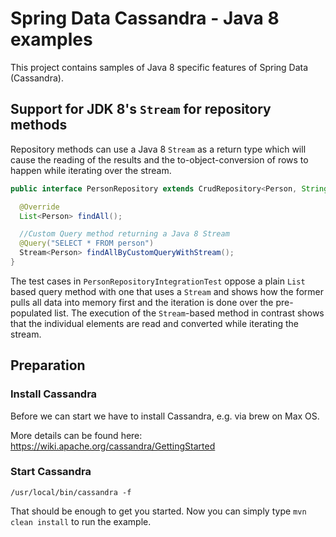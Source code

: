 # Spring Data Cassandra - Java 8 examples

This project contains samples of Java 8 specific features of Spring Data (Cassandra).

## Support for JDK 8's `Stream` for repository methods

Repository methods can use a Java 8 `Stream` as a return type which will cause the reading of the results and the to-object-conversion of rows to happen while iterating over the stream.

```java
public interface PersonRepository extends CrudRepository<Person, String> {

  @Override
  List<Person> findAll();

  //Custom Query method returning a Java 8 Stream
  @Query("SELECT * FROM person")
  Stream<Person> findAllByCustomQueryWithStream();
}
```

The test cases in `PersonRepositoryIntegrationTest` oppose a plain `List` based query method with one that uses a `Stream` and shows how the former pulls all data into memory first and the iteration is done over the pre-populated list. The execution of the `Stream`-based method in contrast shows that the individual elements are read and converted while iterating the stream.

## Preparation

### Install Cassandra
Before we can start we have to install Cassandra, e.g. via brew on Max OS.

More details can be found here: https://wiki.apache.org/cassandra/GettingStarted

### Start Cassandra
```
/usr/local/bin/cassandra -f 
```

That should be enough to get you started.
Now you can simply type ```mvn clean install``` to run the example.
